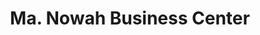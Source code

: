 ---
title: "Ma. Nowah Business Center"
url: /gbarnga/ma-nowah-business-center/
shop: Lebensmittel
---